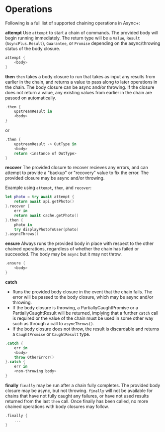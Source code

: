 # Operations

Following is a full list of supported chaining operations in Async+:

**attempt**
Use `attempt` to start a chain of commands. The provided body will begin running immediately. The return type will be a `Value`, `Result` (`AsyncPlus.Result`), `Guarantee`, or `Promise` depending on the async/throwing status of the body closure.

```swift
attempt {
    <body>
}
```

**then**
`then` takes a body closure to run that takes as input any results from earlier in the chain, and returns a value to pass along to later operations in the chain. The body closure can be async and/or throwing. If the closure does not return a value, any existing values from earlier in the chain are passed on automatically.

```swift
.then {
    upstreamResult in
    <body>
}
```

or

```swift
.then {
    upstreamResult -> OutType in
    <body>
    return <instance of OutType>
}
```

**recover**
The provided closure to recover recieves any errors, and can attempt to provide a "backup" or "recovery" value to fix the error. The provided closure may be async and/or throwing.

Example using `attempt`, `then`, and `recover`:
```swift
let photo = try await attempt {
    return await api.getPhoto()
}.recover {
    err in
    return await cache.getPhoto()
}.then {
    photo in
    try displayPhotoToUser(photo)
}.asyncThrows()
```

**ensure**
Always runs the provided body in place with respect to the other chained operations, regardless of whether the chain has failed or succeeded.  The body may be `async` but it may not throw.

```swift
.ensure {
    <body>
}
```

**catch**
* Runs the provided body closure in the event that the chain fails. The error will be passed to the body closure, which may be async and/or throwing.
* If the body closure is throwing, a PartiallyCaughtPromise or a PartiallyCaughtResult will be returned, implying that a further `catch` call is required or the value of the chain must be used in some other way such as through a call to `asyncThrows()`.
* If the body closure does not throw, the result is discardable and returns a `CaughtPromise` or `CaughtResult` type.

```swift
.catch {
    err in
    <body>
    throw OtherError()
}.catch {
    err in 
    <non-throwing body>
}
```

**finally**
`finally` may be run after a chain fully completes. The provided body closure may be async, but not throwing. `finally` will not be available for chains that have not fully caught any failures, or have not used results returned from the last `then` call.  Once finally has been called, no more chained operations with body closures may follow.

```swift
.finally {
    ...
}
```
